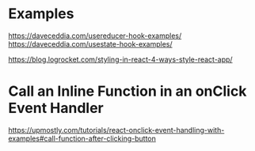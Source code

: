 # Examples
https://daveceddia.com/usereducer-hook-examples/
https://daveceddia.com/usestate-hook-examples/ 


   https://blog.logrocket.com/styling-in-react-4-ways-style-react-app/

# Call an Inline Function in an onClick Event Handler

   https://upmostly.com/tutorials/react-onclick-event-handling-with-examples#call-function-after-clicking-button